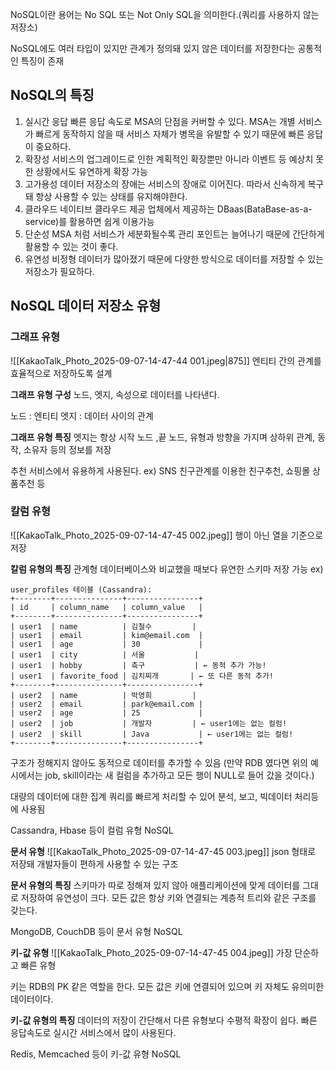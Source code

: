 NoSQL이란 용어는 No SQL 또는 Not Only SQL을 의미한다.(쿼리를 사용하지 않는 저장소)

NoSQL에도 여러 타입이 있지만 관계가 정의돼 있지 않은 데이터를 저장한다는 공통적인 특징이 존재

## NoSQL의 특징
1. 실시간 응답
	빠른 응답 속도로 MSA의 단점을 커버할 수 있다.
	MSA는 개별 서비스가 빠르게 동작하지 않을 때 서비스 자체가 병목을 유발할 수 있기 때문에 빠른 응답이 중요하다.
2. 확장성
	서비스의 업그레이드로 인한 계획적인 확장뿐만 아니라 이벤트 등 예상치 못한 상황에서도 유연하게 확장 가능
3. 고가용성
	데이터 저장소의 장애는 서비스의 장애로 이어진다.
	따라서 신속하게 복구돼 항상 사용할 수 있는 상태를 유지해야한다.
4. 클라우드 네이티브
	클라우드 제공 업체에서 제공하는 DBaas(BataBase-as-a-service)를 활용하면 쉽게 이용가능
5. 단순성
	MSA 처럼 서비스가 세분화될수록 관리 포인트는 늘어나기 때문에 간단하게 활용할 수 있는 것이 좋다.
6. 유연성
	비정형 데이터가 많아졌기 때문에 다양한 방식으로 데이터를 저장할 수 있는 저장소가 필요하다.


## NoSQL 데이터 저장소 유형

### 그래프 유형
![[KakaoTalk_Photo_2025-09-07-14-47-44 001.jpeg|875]]
엔티티 간의 관계를 효율적으로 저장하도록 설계

**그래프 유형 구성**
노드, 엣지, 속성으로 데이터를 나타낸다.

노드 : 엔티티
엣지 : 데이터 사이의 관계

**그래프 유형 특징**
엣지는 항상 시작 노드 ,끝 노드, 유형과 방향을 가지며 상하위 관계, 동작, 소유자 등의 정보를 저장

추천 서비스에서 유용하게 사용된다.
ex) SNS 친구관계를 이용한 친구추천, 쇼핑몰 상품추천 등

### 칼럼 유형
![[KakaoTalk_Photo_2025-09-07-14-47-45 002.jpeg]]
행이 아닌 열을 기준으로 저장

**칼럼 유형의 특징**
관계형 데이터베이스와 비교했을 때보다 유연한 스키마 저장 가능
ex)
```
user_profiles 테이블 (Cassandra):
+--------+---------------+----------------+
| id     | column_name   | column_value   |
+--------+---------------+----------------+
| user1  | name          | 김철수         |
| user1  | email         | kim@email.com  |
| user1  | age           | 30             |
| user1  | city          | 서울           |
| user1  | hobby         | 축구           | ← 동적 추가 가능!
| user1  | favorite_food | 김치찌개       | ← 또 다른 동적 추가!
+--------+---------------+----------------+
| user2  | name          | 박영희         |
| user2  | email         | park@email.com |
| user2  | age           | 25             |
| user2  | job           | 개발자         | ← user1에는 없는 컬럼!
| user2  | skill         | Java           | ← user1에는 없는 컬럼!
+--------+---------------+----------------+
```
구조가 정해지지 않아도 동적으로 데이터를 추가할 수 있음
(만약 RDB 였다면 위의 예시에서는 job, skill이라는 새 컬럼을 추가하고 모든 행이 NULL로 들어 갔을 것이다.)

대량의 데이터에 대한 집계 쿼리를 빠르게 처리할 수 있어 분석, 보고, 빅데이터 처리등에 사용됨

Cassandra, Hbase 등이 컬럼 유형 NoSQL

**문서 유형**
![[KakaoTalk_Photo_2025-09-07-14-47-45 003.jpeg]]
json 형태로 저장돼 개발자들이 편하게 사용할 수 있는 구조

**문서 유형의 특징**
스키마가 따로 정해져 있지 않아 애플리케이션에 맞게 데이터를 그대로 저장하여 유연성이 크다.
모든 값은 항상 키와 연결되는 계층적 트리와 같은 구조를 갖는다.

MongoDB, CouchDB 등이 문서 유형 NoSQL

**키-값 유형**
![[KakaoTalk_Photo_2025-09-07-14-47-45 004.jpeg]]
가장 단순하고 빠른 유형

키는 RDB의 PK 같은 역할을 한다.
모든 값은 키에 연결되어 있으며 키 자체도 유의미한 데이터이다.

**키-값 유형의 특징**
데이터의 저장이 간단해서 다른 유형보다 수평적 확장이 쉽다.
빠른 응답속도로 실시간 서비스에서 많이 사용된다.

Redis, Memcached 등이 키-값 유형 NoSQL
